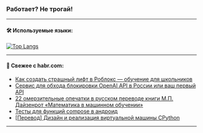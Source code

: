 ### Работает? Не трогай!

---
<!--
#### 🛠️ Technical stack:

![Java](https://img.shields.io/badge/Java-informational?logo=Oracle&style=flat&logoColor=white&color=FF4500)
![Kotlin](https://img.shields.io/badge/Kotlin-informational?logo=Kotlin&style=flat&logoColor=white&color=774D97)
![TS](https://img.shields.io/badge/TypeScript-informational?logo=typeScript&style=flat&logoColor=black&color=017acc)
![Python](https://img.shields.io/badge/Python-informational?logo=Python&style=flat&logoColor=black&color=ffdd54) <br>
![Spring](https://img.shields.io/badge/Spring-informational?logo=Spring&style=flat&logoColor=white&color=6DB33F) 
![SpringBoot](https://img.shields.io/badge/SpringBoot-informational?logo=SpringBoot&style=flat&logoColor=white&color=6DB33F)
![Nest](https://img.shields.io/badge/NestJS-informational?logo=NestJS&style=flat&logoColor=white&color=E0234E) 
![NodeJS](https://img.shields.io/badge/NodeJS-informational?logo=node.js&style=flat&logoColor=white&color=70A760)<br>
![PostgreSQL](https://img.shields.io/badge/PostgreSQL-informational?logo=PostgreSQL&style=flat&logoColor=white&color=DAA520)
![MongoDB](https://img.shields.io/badge/MongoDB-informational?logo=MongoDB&style=flat&logoColor=white&color=870000)
![Apache](https://img.shields.io/badge/Apache-informational?logo=apache&style=flat&logoColor=white&color=f74e28)

___ 
-->

#### 🛠️ Используемые языки:

[![Top Langs](https://github-readme-stats-u2qms2cxw-advtsettinggmailcoms-projects.vercel.app/api/top-langs/?username=zloylis&langs_count=10&hide_title=true&title_color=e6edf3&size_weight=0.5&count_weight=0.5&layout=compact&hide_progress=true&hide_border=true&theme=dracula)](https://github.com/zloylis)

<!---


####  :octocat:&nbsp;&nbsp; Статистика:

![GitHub stats](https://github-readme-stats-u2qms2cxw-advtsettinggmailcoms-projects.vercel.app/api?username=zloylis&show_icons=true&hide_border=true&theme=dracula&title_color=e6edf3&include_all_commits=true&count_private=true&hide_rank=false&hide_title=true&rank_icon=github)
-->
---

#### 💬 Свежее с habr.com:

<!-- BLOG-POST-LIST:START -->
- [Как создать страшный лифт в Роблокс — обучение для школьников](https://habr.com/ru/companies/pixel_study/articles/850624/?utm_source=habrahabr&utm_medium=rss&utm_campaign=850624)
- [Сервис для обхода блокировки OpenAI API в России или ваш первый API](https://habr.com/ru/articles/850620/?utm_source=habrahabr&utm_medium=rss&utm_campaign=850620)
- [22 омерзительные опечатки в русском переводе книги М.П. Дайзенрот «Математика в машинном обучении»](https://habr.com/ru/articles/850598/?utm_source=habrahabr&utm_medium=rss&utm_campaign=850598)
- [Тесты для функций compose в андроид](https://habr.com/ru/articles/850588/?utm_source=habrahabr&utm_medium=rss&utm_campaign=850588)
- [[Перевод] Дизайн и реализация виртуальной машины CPython](https://habr.com/ru/companies/beget/articles/850578/?utm_source=habrahabr&utm_medium=rss&utm_campaign=850578)
<!-- BLOG-POST-LIST:END -->

---
